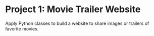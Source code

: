 # Project 1: Movie Trailer Website

Apply Python classes to build a website to share images or trailers of favorite movies.